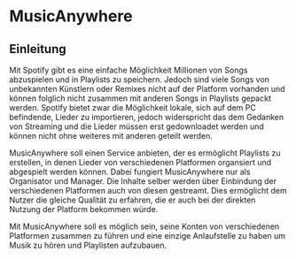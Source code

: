 # MusicAnywhere

## Einleitung
Mit Spotify gibt es eine einfache Möglichkeit Millionen von Songs abzuspielen und in Playlists zu speichern.
Jedoch sind viele Songs von unbekannten Künstlern oder Remixes nicht auf der Platform vorhanden und können folglich
nicht zusammen mit anderen Songs in Playlists gepackt werden. Spotify bietet zwar die Möglichkeit lokale, sich auf dem
PC befindende, Lieder zu importieren, jedoch widerspricht das dem Gedanken von Streaming und die Lieder müssen erst
gedownloadet werden und können nicht ohne weiteres mit anderen geteilt werden.

MusicAnywhere soll einen Service anbieten, der es ermöglicht Playlists zu erstellen, in denen Lieder von verschiedenen
Platformen organsiert und abgespielt werden können. Dabei fungiert MusicAnywhere nur als Organisator und Manager. Die Inhalte selber
werden über Einbindung der verschiedenen Platformen auch von diesen gestreamt. Dies ermöglicht dem Nutzer die gleiche Qualität zu erfahren,
die er auch bei der direkten Nutzung der Platform bekommen würde.

Mit MusicAnywhere soll es möglich sein, seine Konten von verschiedenen Platformen zusammen zu führen und eine einzige Anlaufstelle zu haben
um Musik zu hören und Playlisten aufzubauen.